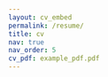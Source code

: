 ```yaml
---
layout: cv_embed
permalink: /resume/
title: cv
nav: true
nav_order: 5
cv_pdf: example_pdf.pdf
---
```

